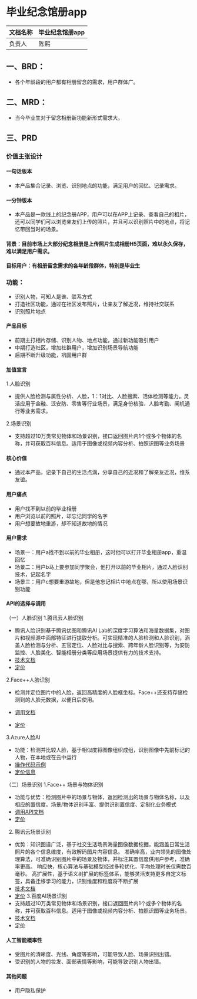 # 毕业纪念馆册app
|文档名称|毕业纪念馆册app|
|--|--|
|负责人|陈熙|
## 一、BRD：
- 各个年龄段的用户都有相册留念的需求，用户群体广。

## 二、MRD：
- 当今毕业生对于留念相册新功能新形式需求大。
## 三、PRD
### 价值主张设计
#### 一句话版本
- 本产品集合记录、浏览、识别地点的功能，满足用户的回忆、记录需求。
#### 一分钟版本
- 本产品是一款线上的纪念册APP，用户可以在APP上记录、查看自己的相片，还可以同学们可以浏览亲友们上传的照片，并且可以识别照片中的地点，将记忆带回当时的场景。
#### 背景：目前市场上大部分纪念相册是上传照片生成相册H5页面，难以永久保存，难以满足用户需求。
#### 目标用户：有相册留念需求的各年龄段群体，特别是毕业生
###  功能：
*   识别人物，可知人是谁、联系方式
*   打造社区功能，通过在社区发布照片，让亲友了解近况，维持社交联系
*   识别照片地点
#### 产品目标
- 前期主打相片存储、识别人物、地点功能，通过新功能吸引用户
- 中期打造社区，增加社群用户，增加识别场景导航功能
- 后期不断升级功能，巩固用户群
#### 加值宣言
1.人脸识别
- 提供人脸检测与属性分析、人脸，1：1对比、人脸搜索、活体检测等能力。灵活应用于金融、泛安防、零售等行业场景，满足身份核验、人脸考勤、闸机通行等业务需求。

2.场景识别
- 支持超过10万类常见物体和场景识别，接口返回图片内1个或多个物体的名称，并可获取百科信息。适用于图像或视频内容分析、拍照识图等业务场景
#### 核心价值
- 通过本产品，记录下自己的生活点滴，分享自己的近况和了解亲友近况，维系友谊。
#### 用户痛点
- 用户找不到以前的毕业相册
- 用户浏览以前的照片，却忘记同学的名字
- 用户想要故地重游，却不知道故地的情况
#### 用户需求
- 场景一：用户a找不到以前的毕业相册，这时他可以打开毕业相册app，重温回忆
- 场景二：用户b马上要参加同学聚会，他打开以前的毕业相片，通过人脸识别技术，记起名字
- 场景三：用户c想要重游故地，但是他忘记相片中地点在哪，所以使用场景识别功能
#### API的选择与调用
（一）人脸识别
1.腾讯云人脸识别
- 腾讯人脸识别基于腾讯优图和腾讯AI Lab的深度学习算法和海量数据集，对图片和视频源中面部特征进行提取分析。可实现精准的人脸检测和人脸识别，涵盖人脸检测与分析、五官定位、人脸对比与搜索、跨年龄人脸识别等，为安防监控、人脸美化、智能相册分类等应用场景提供有力的技术支持。
- [技术文档](https://ai.qq.com/doc/detectface.shtml)
- [定价](https://cloud.tencent.com/product/tts/pricing) 

2.Face++人脸识别
- 检测并定位图片中的人脸，返回高精度的人脸框坐标。Face++还支持存储检测到的人脸元数据，以便日后使用。
- [调用文档](https://console.faceplusplus.com.cn/documents/4888373)

- [定价](https://www.faceplusplus.com.cn/v2/pricing/)

3.Azure人脸AI
- 功能：检测并比较人脸，基于相似度将图像组织成组，识别图像中先前标记的人物，在本地或在云中运行
- [操作代码示例](https://docs.microsoft.com/zh-cn/azure/cognitive-services/face/face-api-how-to-topics/howtodetectfacesinimage)
- [定价信息](https://azure.microsoft.com/zh-cn/pricing/details/cognitive-services/face-api/)

（二）场景识别
1.Face++ 场景与物体识别
- 功能与优势：检测图片中的场景与物体，返回检测出的场景与物体名称，以及相应的置信度。场景/物体识别丰富、提供识别置信度、定制化业务模式
- [调用API文档](https://console.faceplusplus.com.cn/documents/5671708)
- [定价](https://www.faceplusplus.com.cn/v2/pricing/)
2. 腾讯云场景识别
- 优势：知识图谱广泛，基于社交生活场景海量图像数据挖掘，能涵盖日常生活照片的各个信息维度，有效解码图片内容信息。
准确率高，业内领先的图像处理算法，可准确识别图片中的场景及物体，并标注其置信度供用户参考，准确率更高。
响应快，核心算法与基础模型经过多轮优化，平均处理时长仅需数百毫秒。
高扩展性，基于语义树扩展的标签体系，能够灵活支持更多自定义标签，具备迁移学习的能力，识别维度和粒度将不断扩展
- [技术文档](https://ai.qq.com/doc/vision_scene.shtml)
- [定价](https://cloud.tencent.com/product/tts/pricing) 
3.百度AI场景识别
- 支持超过10万类常见物体和场景识别，接口返回图片内1个或多个物体的名称，并可获取百科信息。适用于图像或视频内容分析、拍照识图等业务场景。
- [技术文档](https://ai.baidu.com/ai-doc/IMAGERECOGNITION/Xk3bcxe21)
- [定价](https://ai.baidu.com/ai-doc/IMAGERECOGNITION/rk3bcxa9e)

#### 人工智能概率性
- 受图片的清晰度、光线、角度等影响，可能导致人脸、场景识别出错。
- 受识别的人物的妆发、面部表情等影响，可能导致识别人物出错。
#### 其他问题
- 用户隐私保护

